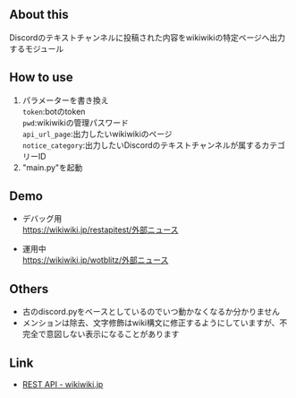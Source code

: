 ## About this
Discordのテキストチャンネルに投稿された内容をwikiwikiの特定ページへ出力するモジュール

## How to use
1. パラメーターを書き換え  
 ```token```:botのtoken  
 ```pwd```:wikiwikiの管理パスワード  
 ```api_url_page```:出力したいwikiwikiのページ  
 ```notice_category```:出力したいDiscordのテキストチャンネルが属するカテゴリーID  
1. "main.py"を起動

## Demo
- デバッグ用  
https://wikiwiki.jp/restapitest/外部ニュース

- 運用中  
https://wikiwiki.jp/wotblitz/外部ニュース

## Others
- 古のdiscord.pyをベースとしているのでいつ動かなくなるか分かりません
- メンションは除去、文字修飾はwiki構文に修正するようにしていますが、不完全で意図しない表示になることがあります

## Link
- [REST API - wikiwiki.jp](https://wikiwiki.jp/sample/REST%20API)